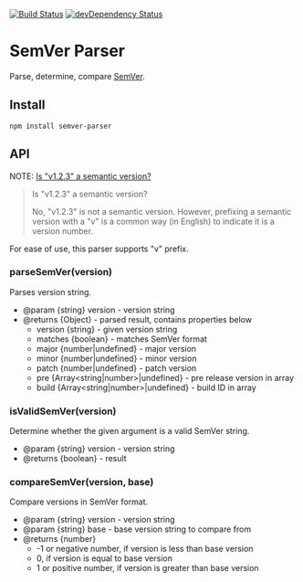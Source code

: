 [![Build Status](https://travis-ci.org/asamuzaK/semverParser.svg?branch=master)](https://travis-ci.org/asamuzaK/semverParser)
[![devDependency Status](https://david-dm.org/asamuzaK/semverParser/dev-status.svg)](https://david-dm.org/asamuzaK/semverParser#info=devDependencies)

# SemVer Parser

Parse, determine, compare [SemVer](http://semver.org/ "Semantic Versioning 2.0.0 | Semantic Versioning").

## Install

```
npm install semver-parser
```

## API

NOTE: [Is &quot;v1.2.3&quot; a semantic version?](https://github.com/mojombo/semver/blob/master/semver.md#is-v123-a-semantic-version "semver/semver.md at master · mojombo/semver")

> Is "v1.2.3" a semantic version?
>
> No, "v1.2.3" is not a semantic version. However, prefixing a semantic version with a "v" is a common way (in English) to indicate it is a version number.

For ease of use, this parser supports "v" prefix.

### parseSemVer(version)

Parses version string.

* @param {string} version - version string
* @returns {Object} - parsed result, contains properties below
  - version {string} - given version string
  - matches {boolean} - matches SemVer format
  - major {number|undefined} - major version
  - minor {number|undefined} - minor version
  - patch {number|undefined} - patch version
  - pre {Array&lt;string|number&gt;|undefined} - pre release version in array
  - build {Array&lt;string|number&gt;|undefined} - build ID in array

### isValidSemVer(version)

Determine whether the given argument is a valid SemVer string.

* @param {string} version - version string
* @returns {boolean} - result

### compareSemVer(version, base)

Compare versions in SemVer format.

* @param {string} version - version string
* @param {string} base - base version string to compare from
* @returns {number}
  - -1 or negative number, if version is less than base version
  - 0, if version is equal to base version
  - 1 or positive number, if version is greater than base version
